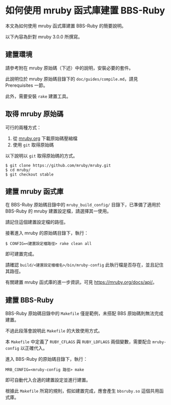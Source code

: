# 如何使用 mruby 函式庫建置 BBS-Ruby

本文為如何使用 mruby 函式庫建置 BBS-Ruby 的簡要說明。

以下內容為針對 mruby 3.0.0 所撰寫。

## 建置環境

請參考附在 mruby 原始碼（下述）中的說明，安裝必要的套件。

此說明位於 mruby 原始碼目錄下的 `doc/guides/compile.md`，請見 Prerequisites 一節。

此外，需要安裝 `rake` 建置工具。

## 取得 mruby 原始碼

可行的兩種方式：
1. 從 [mruby.org](https://mruby.org) 下載原始碼壓縮檔
2. 使用 `git` 取得原始碼

以下說明以 `git` 取得原始碼的方式。

```shell
$ git clone https://github.com/mruby/mruby.git
$ cd mruby/
$ git checkout stable
```

## 建置 mruby 函式庫

在 BBS-Ruby 原始碼目錄中的 `mruby_build_config/` 目錄下，已準備了適用於 BBS-Ruby 的 mruby 建置設定檔，請選擇其一使用。

請記住這個建置設定檔的路徑。

接著進入 mruby 的原始碼目錄下，執行：
```shell
$ CONFIG=<建置設定檔路徑> rake clean all
```
即可建置完成。

請確認 `build/<建置設定檔檔名>/bin/mruby-config` 此執行檔是否存在，並且記住其路徑。

有關建置 mruby 函式庫的進一步資訊，可見 <https://mruby.org/docs/api/>。

## 建置 BBS-Ruby

BBS-Ruby 原始碼目錄中的 `Makefile` 僅是範例，未搭配 BBS 原始碼則無法完成建置。

不過此段落會說明此 `Makefile` 的大致使用方式。

本 `Makefile` 中定義了 `RUBY_CFLAGS` 與 `RUBY_LDFLAGS` 兩個變數，需要配合 `mruby-config` 以正確代入。

進入 BBS-Ruby 的原始碼目錄下，執行：
```shell
MRB_CONFIG=<mruby-config 路徑> make
```
即可自動代入合適的建置設定並進行建置。

根據此 `Makefile` 所寫的規則，假如建置完成，應會產生 `bbsruby.so` 這個共用函式庫。
